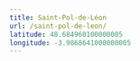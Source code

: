 ```yaml
---
title: Saint-Pol-de-Léon
url: /saint-pol-de-leon/
latitude: 48.684960100000005
longitude: -3.9868641000000005
---
```

